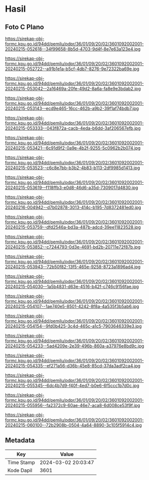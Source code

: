 # Hasil

## Foto C Plano

https://sirekap-obj-formc.kpu.go.id/94dd/pemilu/pdpr/36/01/09/20/02/3601092002001-20240215-052618--34f99658-8b5d-4703-9d4f-8e7e63a123e4.jpg

https://sirekap-obj-formc.kpu.go.id/94dd/pemilu/pdpr/36/01/09/20/02/3601092002001-20240215-052722--a91b1e1a-b5cf-4db7-8276-9e72322ba69e.jpg

https://sirekap-obj-formc.kpu.go.id/94dd/pemilu/pdpr/36/01/09/20/02/3601092002001-20240215-053042--2a16469a-20fe-49d2-8a6a-fa8e9e3bdab2.jpg

https://sirekap-obj-formc.kpu.go.id/94dd/pemilu/pdpr/36/01/09/20/02/3601092002001-20240215-053143--ecd9e465-16cc-462b-a9b2-39f1af74bdb7.jpg

https://sirekap-obj-formc.kpu.go.id/94dd/pemilu/pdpr/36/01/09/20/02/3601092002001-20240215-053333--043f872a-cacb-4eda-b6dd-3af206567efb.jpg

https://sirekap-obj-formc.kpu.go.id/94dd/pemilu/pdpr/36/01/09/20/02/3601092002001-20240215-053421--6c91d9f2-0a9e-4b2f-9255-5c0962b2b074.jpg

https://sirekap-obj-formc.kpu.go.id/94dd/pemilu/pdpr/36/01/09/20/02/3601092002001-20240215-053523--c6c8e7bb-b3b2-4b83-b113-2df9985d1413.jpg

https://sirekap-obj-formc.kpu.go.id/94dd/pemilu/pdpr/36/01/09/20/02/3601092002001-20240215-053619--f118ffb3-e0d8-46d6-a35d-7309017d4830.jpg

https://sirekap-obj-formc.kpu.go.id/94dd/pemilu/pdpr/36/01/09/20/02/3601092002001-20240216-004942--d7b02878-3013-414c-b195-7d8372481ed0.jpg

https://sirekap-obj-formc.kpu.go.id/94dd/pemilu/pdpr/36/01/09/20/02/3601092002001-20240215-053759--dfd2546a-bd3a-487b-adcd-39ee11823528.jpg

https://sirekap-obj-formc.kpu.go.id/94dd/pemilu/pdpr/36/01/09/20/02/3601092002001-20240215-053852--c7244793-0d3e-4691-bd2b-20711e72f87b.jpg

https://sirekap-obj-formc.kpu.go.id/94dd/pemilu/pdpr/36/01/09/20/02/3601092002001-20240215-053943--72b50f82-13f5-465e-9258-8723a1896ad4.jpg

https://sirekap-obj-formc.kpu.go.id/94dd/pemilu/pdpr/36/01/09/20/02/3601092002001-20240215-054030--1a5b4831-d63e-4516-b42f-c746c9156fae.jpg

https://sirekap-obj-formc.kpu.go.id/94dd/pemilu/pdpr/36/01/09/20/02/3601092002001-20240215-054107--1ae740e5-8501-4242-8f8a-4a535f3b5ab6.jpg

https://sirekap-obj-formc.kpu.go.id/94dd/pemilu/pdpr/36/01/09/20/02/3601092002001-20240215-054154--9fd0b425-3c4d-465c-a1c5-7903646339e3.jpg

https://sirekap-obj-formc.kpu.go.id/94dd/pemilu/pdpr/36/01/09/20/02/3601092002001-20240215-054233--5ad4209e-2e39-496b-860a-a37976e8bd9c.jpg

https://sirekap-obj-formc.kpu.go.id/94dd/pemilu/pdpr/36/01/09/20/02/3601092002001-20240215-054335--ef271a56-d36b-45e8-85cd-37da3adf2ca4.jpg

https://sirekap-obj-formc.kpu.go.id/94dd/pemilu/pdpr/36/01/09/20/02/3601092002001-20240215-055345--6dc4b7d9-f40f-4ed7-b0e6-6f5ccc1b7d0c.jpg

https://sirekap-obj-formc.kpu.go.id/94dd/pemilu/pdpr/36/01/09/20/02/3601092002001-20240215-055956--fa2372c9-60ae-46e7-aca8-6d008ce53f9f.jpg

https://sirekap-obj-formc.kpu.go.id/94dd/pemilu/pdpr/36/01/09/20/02/3601092002001-20240215-060100--72b2908b-0504-4a64-8890-3c105f5914c4.jpg


## Metadata

| Key        | Value               |
| ---------- | ------------------- |
| Time Stamp | 2024-03-02 20:03:47 |
| Kode Dapil | 3601                |



